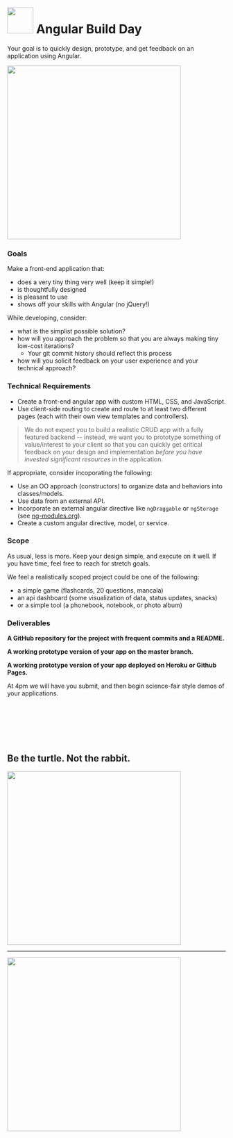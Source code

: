 # <img src="https://cloud.githubusercontent.com/assets/7833470/10423298/ea833a68-7079-11e5-84f8-0a925ab96893.png" width="60"> Angular Build Day

Your goal is to quickly design, prototype, and get feedback on an application using Angular.

<img src="http://www.thisiscolossal.com/wp-content/uploads/2014/09/amish.gif" width="400px">

### Goals

Make a front-end application that:
* does a very tiny thing very well (keep it simple!)
* is thoughtfully designed
* is pleasant to use
* shows off your skills with Angular (no jQuery!)

While developing, consider:
* what is the simplist possible solution?
* how will you approach the problem so that you are always making tiny low-cost iterations?
    - Your git commit history should reflect this process
* how will you solicit feedback on your user experience and your technical approach?


### Technical Requirements
* Create a front-end angular app with custom HTML, CSS, and JavaScript.
* Use client-side routing to create and route to at least two different pages (each with their own view templates and controllers).

> We do not expect you to build a realistic CRUD app with a fully featured backend -- instead, we want you to prototype something of value/interest to your client so that you can quickly get critical feedback on your design and implementation *before you have invested significant resources* in the application.

If appropriate, consider incoporating the following:
* Use an OO approach (constructors) to organize data and behaviors into classes/models.
* Use data from an external API.
* Incorporate an external angular directive like `ngDraggable` or `ngStorage` (see <a href="http://ngmodules.org">ng-modules.org</a>).
* Create a custom angular directive, model, or service.

### Scope
As usual, less is more. Keep your design simple, and execute on it well. If you have time, feel free to reach for stretch goals.

We feel a realistically scoped project could be one of the following:

* a simple game (flashcards, 20 questions, mancala)
* an api dashboard (some visualization of data, status updates, snacks)
* or a simple tool (a phonebook, notebook, or photo album)

### Deliverables

**A GitHub repository for the project with frequent commits and a README.**

**A working prototype version of your app on the master branch.**

**A working prototype version of your app deployed on Heroku or Github Pages.**

At 4pm we will have you submit, and then begin science-fair style demos of your applications.

<br>
<br>
<br>
<br>
<br>

## Be the turtle. Not the rabbit.
<img src="https://media.giphy.com/media/p6AoukCOJoIFi/giphy.gif" width="400px">
<hr>
<img src="https://media.giphy.com/media/BJ4ZssXq9bZKM/giphy.gif" width="400px">
